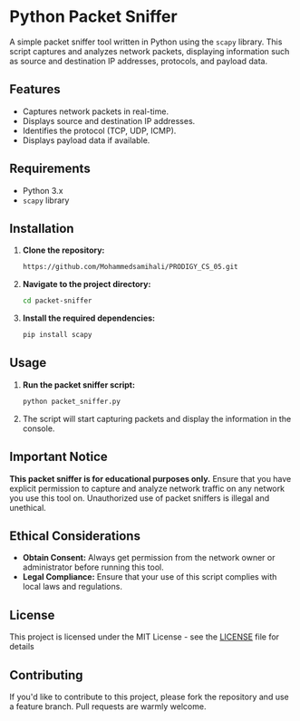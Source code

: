 # Python Packet Sniffer

A simple packet sniffer tool written in Python using the `scapy` library. This script captures and analyzes network packets, displaying information such as source and destination IP addresses, protocols, and payload data.

## Features

- Captures network packets in real-time.
- Displays source and destination IP addresses.
- Identifies the protocol (TCP, UDP, ICMP).
- Displays payload data if available.

## Requirements

- Python 3.x
- `scapy` library

## Installation

1. **Clone the repository:**

    ```bash
    https://github.com/Mohammedsamihali/PRODIGY_CS_05.git
    ```

2. **Navigate to the project directory:**

    ```bash
    cd packet-sniffer
    ```

3. **Install the required dependencies:**

    ```bash
    pip install scapy
    ```

## Usage

1. **Run the packet sniffer script:**

    ```bash
    python packet_sniffer.py
    ```

2. The script will start capturing packets and display the information in the console.

## Important Notice

**This packet sniffer is for educational purposes only.** Ensure that you have explicit permission to capture and analyze network traffic on any network you use this tool on. Unauthorized use of packet sniffers is illegal and unethical.

## Ethical Considerations

- **Obtain Consent:** Always get permission from the network owner or administrator before running this tool.
- **Legal Compliance:** Ensure that your use of this script complies with local laws and regulations.

## License

This project is licensed under the MIT License - see the [LICENSE](LICENSE) file for details

## Contributing

If you'd like to contribute to this project, please fork the repository and use a feature branch. Pull requests are warmly welcome.
